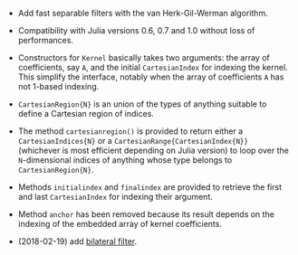 
  - Add fast separable filters with the van Herk-Gil-Werman algorithm.

  - Compatibility with Julia versions 0.6, 0.7 and 1.0 without loss of
    performances.

  - Constructors for `Kernel` basically takes two arguments: the array of
    coefficients, say `A`, and the initial `CartesianIndex` for indexing the
    kernel.  This simplify the interface, notably when the array of
    coefficients `A` has not 1-based indexing.

  - `CartesianRegion{N}` is an union of the types of anything suitable to
    define a Cartesian region of indices.

  - The method `cartesianregion()` is provided to return either a
    `CartesianIndices{N}` or a `CartesianRange{CartesianIndex{N}}` (whichever
    is most efficient depending on Julia version) to loop over the
    `N`-dimensional indices of anything whose type belongs to
    `CartesianRegion{N}`.

  - Methods `initialindex` and `finalindex` are provided to retrieve the
    first and last `CartesianIndex` for indexing their argument.

  - Method `anchor` has been removed because its result depends on the indexing
    of the embedded array of kernel coefficients.

* (2018-02-19) add [bilateral filter](https://en.wikipedia.org/wiki/Bilateral_filter).

